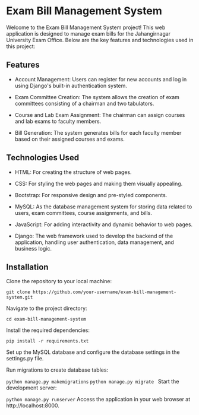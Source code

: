 # Exam Bill Management System
Welcome to the Exam Bill Management System project! This web application is designed to manage exam bills for the Jahangirnagar University Exam Office. Below are the key features and technologies used in this project:

## Features
- Account Management: Users can register for new accounts and log in using Django's built-in authentication system.

- Exam Committee Creation: The system allows the creation of exam committees consisting of a chairman and two tabulators.

- Course and Lab Exam Assignment: The chairman can assign courses and lab exams to faculty members.

- Bill Generation: The system generates bills for each faculty member based on their assigned courses and exams.

## Technologies Used
- HTML: For creating the structure of web pages.

- CSS: For styling the web pages and making them visually appealing.

- Bootstrap: For responsive design and pre-styled components.

- MySQL: As the database management system for storing data related to users, exam committees, course assignments, and bills.

- JavaScript: For adding interactivity and dynamic behavior to web pages.

- Django: The web framework used to develop the backend of the application, handling user authentication, data management, and business logic.

## Installation
Clone the repository to your local machine:

```git clone https://github.com/your-username/exam-bill-management-system.git```

Navigate to the project directory:

```cd exam-bill-management-system```

Install the required dependencies:

```pip install -r requirements.txt```

Set up the MySQL database and configure the database settings in the settings.py file.

Run migrations to create database tables:

```python manage.py makemigrations```
```python manage.py migrate ```
Start the development server:

```python manage.py runserver```
Access the application in your web browser at http://localhost:8000.
